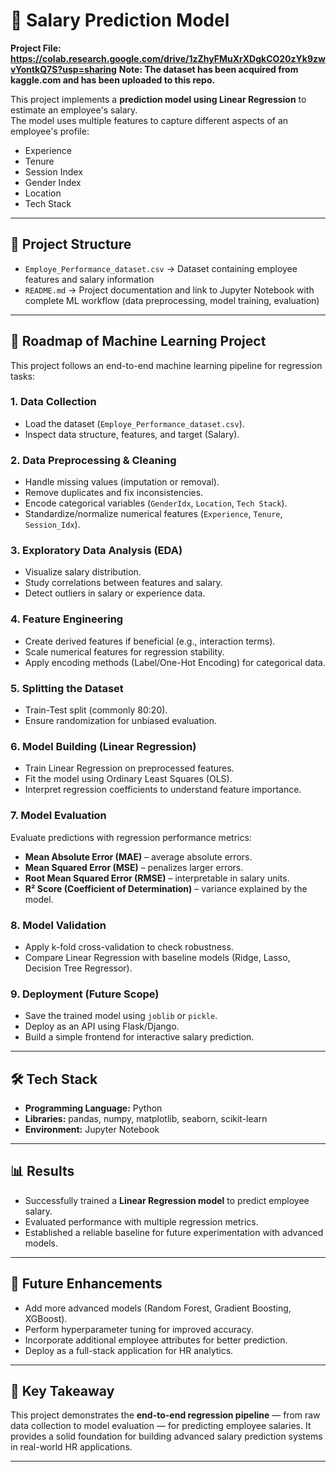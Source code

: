# 💼 Salary Prediction Model

**Project File: https://colab.research.google.com/drive/1zZhyFMuXrXDgkCO20zYk9zwvYontkQ7S?usp=sharing**
**Note: The dataset has been acquired from kaggle.com and has been uploaded to this repo.**

This project implements a **prediction model using Linear Regression** to estimate an employee's salary.  
The model uses multiple features to capture different aspects of an employee's profile:  

- Experience  
- Tenure  
- Session Index  
- Gender Index  
- Location  
- Tech Stack  

---

## 📂 Project Structure  

- `Employe_Performance_dataset.csv` → Dataset containing employee features and salary information  
- `README.md` → Project documentation and link to Jupyter Notebook with complete ML workflow (data preprocessing, model training, evaluation)  

---

## 🚀 Roadmap of Machine Learning Project  

This project follows an end-to-end machine learning pipeline for regression tasks:  

### 1. **Data Collection**  
- Load the dataset (`Employe_Performance_dataset.csv`).  
- Inspect data structure, features, and target (Salary).  

### 2. **Data Preprocessing & Cleaning**  
- Handle missing values (imputation or removal).  
- Remove duplicates and fix inconsistencies.  
- Encode categorical variables (`GenderIdx`, `Location`, `Tech Stack`).  
- Standardize/normalize numerical features (`Experience`, `Tenure`, `Session_Idx`).  

### 3. **Exploratory Data Analysis (EDA)**  
- Visualize salary distribution.  
- Study correlations between features and salary.  
- Detect outliers in salary or experience data.  

### 4. **Feature Engineering**  
- Create derived features if beneficial (e.g., interaction terms).  
- Scale numerical features for regression stability.  
- Apply encoding methods (Label/One-Hot Encoding) for categorical data.  

### 5. **Splitting the Dataset**  
- Train-Test split (commonly 80:20).  
- Ensure randomization for unbiased evaluation.  

### 6. **Model Building (Linear Regression)**  
- Train Linear Regression on preprocessed features.  
- Fit the model using Ordinary Least Squares (OLS).  
- Interpret regression coefficients to understand feature importance.  

### 7. **Model Evaluation**  
Evaluate predictions with regression performance metrics:  
- **Mean Absolute Error (MAE)** – average absolute errors.  
- **Mean Squared Error (MSE)** – penalizes larger errors.  
- **Root Mean Squared Error (RMSE)** – interpretable in salary units.  
- **R² Score (Coefficient of Determination)** – variance explained by the model.  

### 8. **Model Validation**  
- Apply k-fold cross-validation to check robustness.  
- Compare Linear Regression with baseline models (Ridge, Lasso, Decision Tree Regressor).  

### 9. **Deployment (Future Scope)**  
- Save the trained model using `joblib` or `pickle`.  
- Deploy as an API using Flask/Django.  
- Build a simple frontend for interactive salary prediction.  

---

## 🛠️ Tech Stack  

- **Programming Language:** Python  
- **Libraries:** pandas, numpy, matplotlib, seaborn, scikit-learn  
- **Environment:** Jupyter Notebook  

---

## 📊 Results  

- Successfully trained a **Linear Regression model** to predict employee salary.  
- Evaluated performance with multiple regression metrics.  
- Established a reliable baseline for future experimentation with advanced models.  

---

## 🔮 Future Enhancements  

- Add more advanced models (Random Forest, Gradient Boosting, XGBoost).  
- Perform hyperparameter tuning for improved accuracy.  
- Incorporate additional employee attributes for better prediction.  
- Deploy as a full-stack application for HR analytics.  

---

## 📌 Key Takeaway  

This project demonstrates the **end-to-end regression pipeline** — from raw data collection to model evaluation — for predicting employee salaries. It provides a solid foundation for building advanced salary prediction systems in real-world HR applications.  

---
